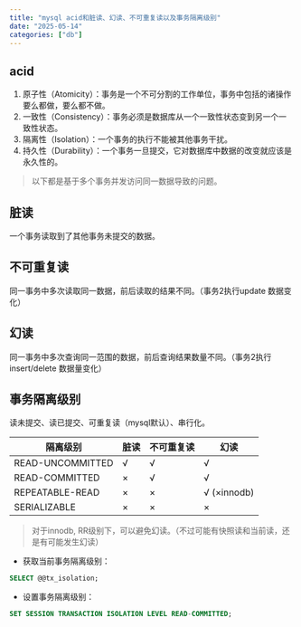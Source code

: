 ```yaml
---
title: "mysql acid和脏读、幻读、不可重复读以及事务隔离级别"
date: "2025-05-14"
categories: ["db"]
---
```


## acid
1. 原子性（Atomicity）：事务是一个不可分割的工作单位，事务中包括的诸操作要么都做，要么都不做。
2. 一致性（Consistency）：事务必须是数据库从一个一致性状态变到另一个一致性状态。
3. 隔离性（Isolation）：一个事务的执行不能被其他事务干扰。
4. 持久性（Durability）：一个事务一旦提交，它对数据库中数据的改变就应该是永久性的。

> 以下都是基于多个事务并发访问同一数据导致的问题。

## 脏读
一个事务读取到了其他事务未提交的数据。

## 不可重复读
同一事务中多次读取同一数据，前后读取的结果不同。（事务2执行update 数据变化）

## 幻读
同一事务中多次查询同一范围的数据，前后查询结果数量不同。（事务2执行insert/delete 数据量变化）

## 事务隔离级别
读未提交、读已提交、可重复读（mysql默认）、串行化。

| 隔离级别 | 脏读 | 不可重复读 | 幻读 |
|----------|------|-----------|------|
| READ-UNCOMMITTED | √ | √ | √ |
| READ-COMMITTED | × | √ | √ |
| REPEATABLE-READ | × | × | √ (×innodb) |
| SERIALIZABLE | × | × | × |

> 对于innodb, RR级别下，可以避免幻读。（不过可能有快照读和当前读，还是有可能发生幻读）

* 获取当前事务隔离级别：
```sql
SELECT @@tx_isolation;
```
* 设置事务隔离级别：
```sql
SET SESSION TRANSACTION ISOLATION LEVEL READ-COMMITTED;
```

